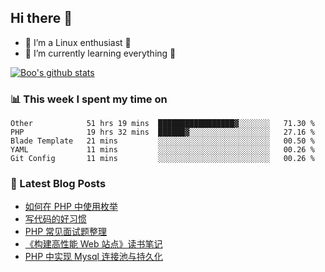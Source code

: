 ## Hi there 👋
* 🔭 I’m a Linux enthusiast 🐧️
* 🏃️ I’m currently learning everything 🏃️

[![Boo's github stats](https://github-readme-stats.vercel.app/api?username=0xAiKang)](https://github.com/anuraghazra/github-readme-stats)

<!-- [![Most Used Langs](https://github-readme-stats.vercel.app/api/top-langs/?username=0xAiKang)](https://github.com/anuraghazra/github-readme-stats) -->

### 📊 This week I spent my time on
<!--START_SECTION:waka-->
```text
Other            51 hrs 19 mins  █████████████████▓░░░░░░░   71.30 % 
PHP              19 hrs 32 mins  ██████▓░░░░░░░░░░░░░░░░░░   27.16 % 
Blade Template   21 mins         ░░░░░░░░░░░░░░░░░░░░░░░░░   00.50 % 
YAML             11 mins         ░░░░░░░░░░░░░░░░░░░░░░░░░   00.26 % 
Git Config       11 mins         ░░░░░░░░░░░░░░░░░░░░░░░░░   00.26 % 
```
<!--END_SECTION:waka-->

### 📕 Latest Blog Posts
<!-- BLOG-POST-LIST:START -->
- [如何在 PHP 中使用枚举](https://www.0x2beace.com/how-do-I-use-enumerations-in-php/)
- [写代码的好习惯](https://www.0x2beace.com/good-habit-of-writing-code/)
- [PHP 常见面试题整理](https://www.0x2beace.com/php-common-interview-questions/)
- [《构建高性能 Web 站点》读书笔记](https://www.0x2beace.com/building-a-high-performance-web-site-reading-notes/)
- [PHP 中实现 Mysql 连接池与持久化](https://www.0x2beace.com/mysql-connection-pool-and-persistence-in-php/)
<!-- BLOG-POST-LIST:END -->


